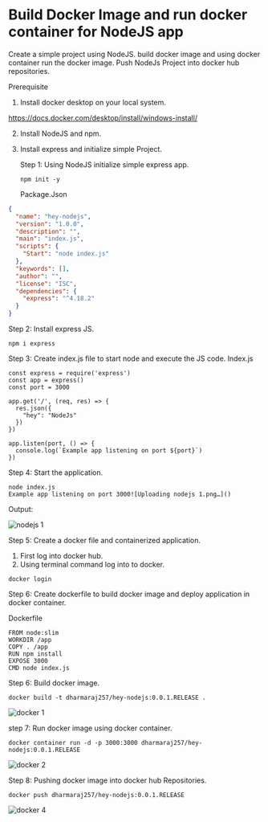 
# Build Docker Image and run docker container for NodeJS app
Create a simple project using NodeJS. build docker image and using docker container run the docker image. Push NodeJs Project into docker hub  repositories.

  Prerequisite

1.	Install docker desktop on your local system.

https://docs.docker.com/desktop/install/windows-install/

2.	Install NodeJS and npm. 
3.	Install express and initialize simple Project.

    Step 1: Using NodeJS initialize simple express app.
    ```
    npm init -y
    ```
    Package.Json    
```json
{
  "name": "hey-nodejs",
  "version": "1.0.0",
  "description": "",
  "main": "index.js",
  "scripts": {
    "Start": "node index.js"
  },
  "keywords": [],
  "author": "",
  "license": "ISC",
  "dependencies": {
    "express": "^4.18.2"
  }
}
```

Step 2: 	Install express JS.
```
npm i express
```

Step 3:	Create index.js file to start node and execute the JS code.
Index.js
```
const express = require('express')
const app = express()
const port = 3000

app.get('/', (req, res) => {
  res.json({
    "hey": "NodeJs"
  })
})

app.listen(port, () => {
  console.log(`Example app listening on port ${port}`)
})

```
Step 4: Start the application.
```
node index.js 
Example app listening on port 3000![Uploading nodejs 1.png…]()

```
Output:


![nodejs 1](https://github.com/dharmaraj257/AWS-project-2/assets/100831265/76a53dd4-0931-40f1-b965-f3e9e69af6d1)

Step 5: Create a docker file and containerized application.
1.	First log into docker hub.
2.	Using terminal command log into to docker.
```
docker login
```
Step 6: Create dockerfile to build docker image and deploy application in docker container.

Dockerfile
```
FROM node:slim
WORKDIR /app
COPY . /app
RUN npm install
EXPOSE 3000
CMD node index.js

```
Step 6:	Build docker image.
 ```
 docker build -t dharmaraj257/hey-nodejs:0.0.1.RELEASE .
 ```

![docker 1](https://github.com/dharmaraj257/AWS-project-2/assets/100831265/c187c4a2-1454-4153-a387-f08a21149b6a)

 step 7:  Run docker image using docker container.     
 ```
 docker container run -d -p 3000:3000 dharmaraj257/hey-nodejs:0.0.1.RELEASE 
 ```

![docker 2](https://github.com/dharmaraj257/AWS-project-2/assets/100831265/e52569af-8e26-4742-9337-664619c50e02)

Step 8: 	Pushing docker image into docker hub Repositories.
```
docker push dharmaraj257/hey-nodejs:0.0.1.RELEASE 
```
![docker 4](https://github.com/dharmaraj257/AWS-project-2/assets/100831265/6c16c2fd-4036-4fc0-b494-725a297e8e50)
